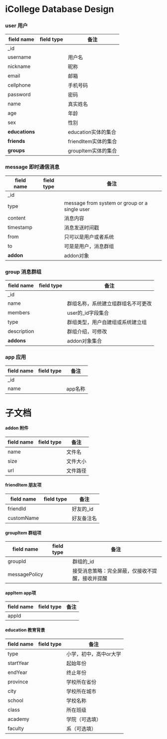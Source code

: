 iCollege Database Design
========


### user 用户

field name  | field type | 备注
------------|------------|------
_id         ||
username    ||用户名
nickname    ||昵称
email       ||邮箱
cellphone   ||手机号码
password    ||密码
name        ||真实姓名
age         ||年龄
sex         ||性别
**educations**   ||education实体的集合
**friends**      ||friendItem实体的集合
**groups**       ||groupItem实体的集合


### message 即时通信消息

field name  | field type | 备注
------------|------------|------
_id         ||
type        ||message from system or group or a single user
content     ||消息内容
timestamp   ||消息发送时间戳
from        ||只可以是用户或者系统
to          ||可是是用户，消息群组
**addon**       ||addon对象

### group 消息群组
field name  | field type | 备注
------------|------------|------
_id         ||
name        ||群组名称，系统建立组群组名不可更改
members     ||user的_id字段集合
type        ||群组类型，用户自建组或系统建立组
description ||群组介绍，可修改
**addons**      ||addon对象集合

### app 应用
field name  | field type | 备注
------------|------------|------
_id         ||
name        ||app名称



# 子文档

#### addon 附件

field name  | field type | 备注
------------|------------|------
name        ||文件名
size        ||文件大小
url         ||文件路径

#### friendItem 朋友项

field name  | field type | 备注
------------|------------|------
friendId    ||好友的_id
customName  ||好友备注名

#### groupItem 群组项

field name  | field type | 备注
------------|------------|------
groupId     ||群组的_id
messagePolicy||接受消息策略：完全屏蔽，仅接收不提醒，接收并提醒

#### appItem app项
field name  | field type | 备注
------------|------------|------
appId       ||


#### education 教育背景

field name  | field type | 备注
------------|------------|------
type        ||小学，初中，高中or大学
startYear   ||起始年份
endYear     ||终止年份
province    ||学校所在省份
city        ||学校所在城市
school      ||学校名称
class       ||所在班级
academy     ||学院（可选填）
faculty     ||系（可选填）
